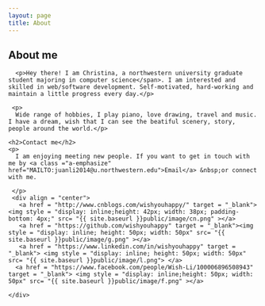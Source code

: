 ```yaml
---
layout: page
title: About
---
```

<div class ="container">
	<h2>About me</h2>
	<!-- <img src = "{{ site.baseurl }}public/image/me3.png" style="float: left; margin-left: -20px; margin-right: 30px;"> -->

	  <p>Hey there! I am Christina, a northwestern university graduate student majoring in computer science</span>. I am interested and skilled in web/software development. Self-motivated, hard-working and maintain a little progress every day.</p>

	 <p>
	  Wide range of hobbies, I play piano, love drawing, travel and music. I have a dream, wish that I can see the beatiful scenery, story, people around the world.</p>

<!-- 	<h2>Coding skills</h2>
	<p>
	<ul>
	<li>Programming skills: Java, JSP, Javascript, HTML5, CSS3, XML, SQL, MapReduce programming, C++, Python.</li>
	<li>Framework: Struts, Spring, Hibernate, jQuery, YUI, BootStrap, Less, Backbone, zTree, uglifyJs.</li>
	<li>Environment: JDK, Hadoop, NodeJs</li>
	<li>Tools: SVN, git, SQL Developer, Dreamweaver, Axure RP, PowerDesigner.</li>
	<li>Others:	Oracle, mysql, Tomcat, Eclipse, Linux</li>
	</ul>
	</p> -->

	<h2>Contact me</h2>
	<p>
	  I am enjoying meeting new people. If you want to get in touch with me by <a class ="a-emphasize" href="MAILTO:juanli2014@u.northwestern.edu">Email</a> &nbsp;or connect with me. 
	
	 </p>
	 <div align = "center">
	   <a href = "http://www.cnblogs.com/wishyouhappy/" target = "_blank"> <img style = "display: inline;height: 42px; width: 38px; padding-bottom: 4px;" src= "{{ site.baseurl }}public/image/cn.png" ></a>  
	   <a href = "https://github.com/wishyouhappy" target = "_blank"><img style = "display: inline; height: 50px; width: 50px" src= "{{ site.baseurl }}public/image/g.png" ></a>
	   <a href = "https://www.linkedin.com/in/wishyouhappy" target = "_blank"> <img style = "display: inline; height: 50px; width: 50px" src= "{{ site.baseurl }}public/image/l.png"> </a>
	  <a href = "https://www.facebook.com/people/Wish-Li/100006896508943" target = "_blank"> <img style = "display: inline;height: 50px; width: 50px" src= "{{ site.baseurl }}public/image/f.png" ></a>
	  
	</div>

	
</div>


